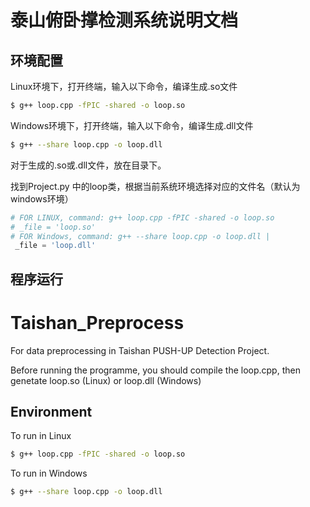 # 泰山俯卧撑检测系统说明文档

## 环境配置

Linux环境下，打开终端，输入以下命令，编译生成.so文件

```bash
$ g++ loop.cpp -fPIC -shared -o loop.so
```

Windows环境下，打开终端，输入以下命令，编译生成.dll文件

```bash
$ g++ --share loop.cpp -o loop.dll
```

对于生成的.so或.dll文件，放在目录下。

找到Project.py 中的loop类，根据当前系统环境选择对应的文件名（默认为windows环境）

```python
# FOR LINUX, command: g++ loop.cpp -fPIC -shared -o loop.so 
# _file = 'loop.so' 
# FOR Windows, command: g++ --share loop.cpp -o loop.dll |
 _file = 'loop.dll'
```

## 程序运行


# Taishan_Preprocess
For data preprocessing in Taishan PUSH-UP Detection Project.


Before running the programme, you should compile the loop.cpp, then genetate loop.so (Linux) or loop.dll (Windows)


## Environment

To run in Linux

```bash
$ g++ loop.cpp -fPIC -shared -o loop.so
```


To run in Windows

```bash
$ g++ --share loop.cpp -o loop.dll
```
